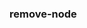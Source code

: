 <!--
 * @Description: 
 * @Autor: 钟文俊
 * @Date: 2020-12-17 10:45:15
 * @LastEditors: 钟文俊
 * @LastEditTime: 2020-12-17 10:45:25
-->
### remove-node
